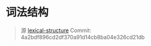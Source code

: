 # 词法结构

>源 [lexical-structure](https://github.com/rust-lang-nursery/reference/blob/master/src/lexical-structure.md)  Commit: 4a2bdf896cd2df370a91d14cb8ba04e326cd21db
